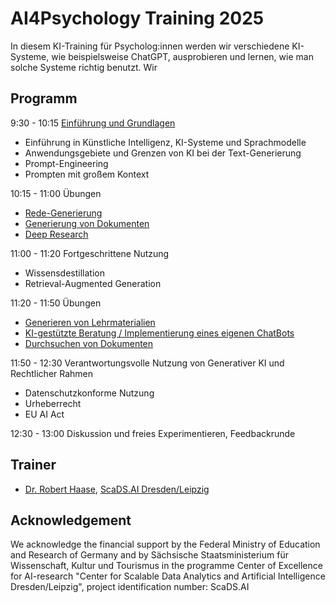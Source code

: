 # AI4Psychology Training 2025

In diesem KI-Training für Psycholog:innen werden wir verschiedene KI-Systeme, wie beispielsweise ChatGPT, ausprobieren und lernen, wie man solche Systeme richtig benutzt. Wir

## Programm

9:30 - 10:15 [Einführung und Grundlagen](https://github.com/ScaDS/ki-kompetenz-training-2025/blob/main/session1/KIKT1_Intro.pdf?raw=True)

* Einführung in Künstliche Intelligenz, KI-Systeme und Sprachmodelle
* Anwendungsgebiete und Grenzen von KI bei der Text-Generierung
* Prompt-Engineering
* Prompten mit großem Kontext

10:15 - 11:00 Übungen

* [Rede-Generierung](session1/rede-generierung.md)
* [Generierung von Dokumenten](session1/antrag_prompt.md)
* [Deep Research](session1/deepresearch.md)

11:00 - 11:20 Fortgeschrittene Nutzung

* Wissensdestillation
* Retrieval-Augmented Generation

11:20 - 11:50 Übungen

* [Generieren von Lehrmaterialien](session2/lehr_materialien_generieren.md)
* [KI-gestützte Beratung / Implementierung eines eigenen ChatBots](session2/chatbot.md)
* [Durchsuchen von Dokumenten](dokumente_durchsuchen.md)

11:50 - 12:30 Verantwortungsvolle Nutzung von Generativer KI und Rechtlicher Rahmen

* Datenschutzkonforme Nutzung
* Urheberrecht
* EU AI Act

12:30 - 13:00 Diskussion und freies Experimentieren, Feedbackrunde

## Trainer

* [Dr. Robert Haase](https://haesleinhuepf.github.io/), [ScaDS.AI Dresden/Leipzig](http://scads.ai/)

## Acknowledgement

We acknowledge the financial support by the Federal Ministry of Education and Research of Germany and by Sächsische Staatsministerium für Wissenschaft, Kultur und Tourismus in the programme Center of Excellence for AI-research "Center for Scalable Data Analytics and Artificial Intelligence Dresden/Leipzig", project identification number: ScaDS.AI

